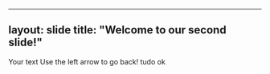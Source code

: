 
---
layout: slide
title: "Welcome to our second slide!"
---
Your text
Use the left arrow to go back!
tudo ok
